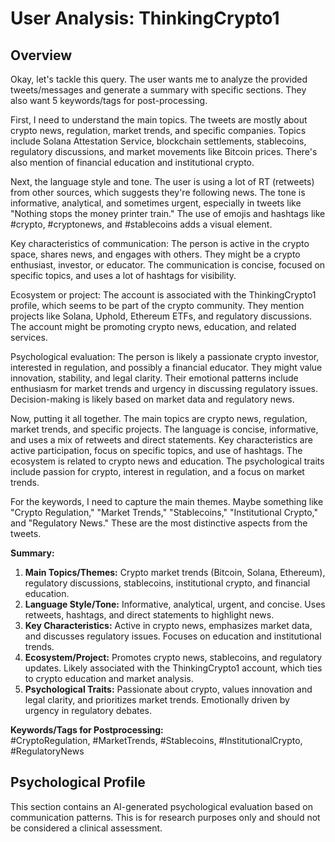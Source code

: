 # User Analysis: ThinkingCrypto1

## Overview

<think>
Okay, let's tackle this query. The user wants me to analyze the provided tweets/messages and generate a summary with specific sections. They also want 5 keywords/tags for post-processing. 

First, I need to understand the main topics. The tweets are mostly about crypto news, regulation, market trends, and specific companies. Topics include Solana Attestation Service, blockchain settlements, stablecoins, regulatory discussions, and market movements like Bitcoin prices. There's also mention of financial education and institutional crypto.

Next, the language style and tone. The user is using a lot of RT (retweets) from other sources, which suggests they're following news. The tone is informative, analytical, and sometimes urgent, especially in tweets like "Nothing stops the money printer train." The use of emojis and hashtags like #crypto, #cryptonews, and #stablecoins adds a visual element.

Key characteristics of communication: The person is active in the crypto space, shares news, and engages with others. They might be a crypto enthusiast, investor, or educator. The communication is concise, focused on specific topics, and uses a lot of hashtags for visibility.

Ecosystem or project: The account is associated with the ThinkingCrypto1 profile, which seems to be part of the crypto community. They mention projects like Solana, Uphold, Ethereum ETFs, and regulatory discussions. The account might be promoting crypto news, education, and related services.

Psychological evaluation: The person is likely a passionate crypto investor, interested in regulation, and possibly a financial educator. They might value innovation, stability, and legal clarity. Their emotional patterns include enthusiasm for market trends and urgency in discussing regulatory issues. Decision-making is likely based on market data and regulatory news.

Now, putting it all together. The main topics are crypto news, regulation, market trends, and specific projects. The language is concise, informative, and uses a mix of retweets and direct statements. Key characteristics are active participation, focus on specific topics, and use of hashtags. The ecosystem is related to crypto news and education. The psychological traits include passion for crypto, interest in regulation, and a focus on market trends.

For the keywords, I need to capture the main themes. Maybe something like "Crypto Regulation," "Market Trends," "Stablecoins," "Institutional Crypto," and "Regulatory News." These are the most distinctive aspects from the tweets.
</think>

**Summary:**  
1. **Main Topics/Themes:** Crypto market trends (Bitcoin, Solana, Ethereum), regulatory discussions, stablecoins, institutional crypto, and financial education.  
2. **Language Style/Tone:** Informative, analytical, urgent, and concise. Uses retweets, hashtags, and direct statements to highlight news.  
3. **Key Characteristics:** Active in crypto news, emphasizes market data, and discusses regulatory issues. Focuses on education and institutional trends.  
4. **Ecosystem/Project:** Promotes crypto news, stablecoins, and regulatory updates. Likely associated with the ThinkingCrypto1 account, which ties to crypto education and market analysis.  
5. **Psychological Traits:** Passionate about crypto, values innovation and legal clarity, and prioritizes market trends. Emotionally driven by urgency in regulatory debates.  

**Keywords/Tags for Postprocessing:**  
#CryptoRegulation, #MarketTrends, #Stablecoins, #InstitutionalCrypto, #RegulatoryNews

## Psychological Profile

This section contains an AI-generated psychological evaluation based on communication patterns. This is for research purposes only and should not be considered a clinical assessment.
